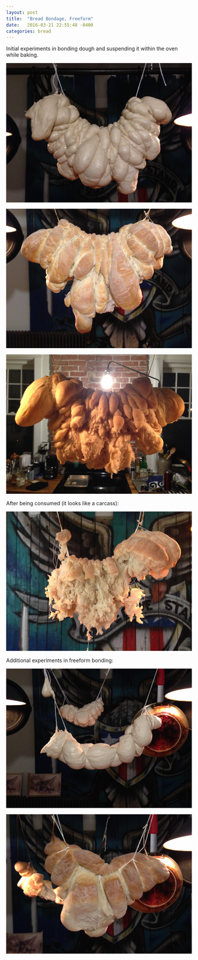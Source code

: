 ```yaml
---
layout: post
title:  "Bread Bondage, Freeform"
date:   2016-03-21 22:55:48 -0400
categories: bread
---
```


Initial experiments in bonding dough and suspending it within the oven while baking.

![img](/assets/rough_1.JPG)

![img](/assets/rough_4.JPG)

![img](/assets/rough_3.JPG)

After being consumed (it looks like a carcass):

![img](/assets/rough_2.JPG)

Additional experiments in freeform bonding:

![img](/assets/rough_5.JPG)

![img](/assets/rough_6.JPG)